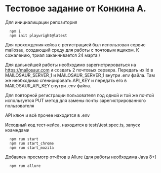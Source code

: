 # Тестовое задание от Конкина А.

Для инициалищации репозитория

```
  npm i
  npm init playwright@latest
```

Для прохождения кейса с регистрацией был использован сервис mailosau, создающий среду для работы с почтовым ящиком. К сожалению, триал заканчивается 24 марта:/

Для дальнейшей работы необходимо зарегистрироваться на https://mailosaur.com и создать 2 почтовых сервера.
Передать их Id в MAILOSAUR_SERVER_1 и MAILOSAUR_SERVER_1 внутри .env файла. Там же необходимо сгенирировать API_KEY и передать его в MAILOSAUR_API_KEY внутри .env файла.

Для повторной регистрации пользователя под одной и той же почтой используется PUT метод для замены почты зарегистрированного пользователя

API ключ и всё прочее находится в .env

Исходный код тест-кейса, находится в tests\test.spec.ts, запуск коамндами

```
  npm run start
  npm run start_chrome
  npm run start_mozila
```

Добавлен просмотр отчётов в Allure (для работы необходима Java 8+)

```
  npm run allure
```
